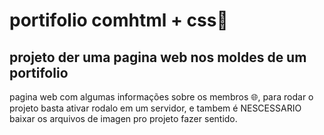 # portifolio comhtml + css🛜
## projeto  der uma pagina web nos moldes de um portifolio

pagina web com algumas informações sobre os membros 🌐,
para rodar o projeto basta ativar rodalo em um servidor,
e tambem é NESCESSARIO baixar os arquivos de imagen pro projeto fazer sentido.

